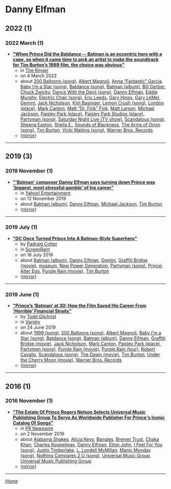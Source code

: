 # Danny Elfman

## 2022 (1)

### 2022 March (1)

 - [**"When Prince Did the Batdance -- Batman is an eccentric hero with a cape, so when it came time to pick an artist to make the soundtrack for Tim Burton’s 1989 film, the choice was obvious"**](https://www.theringer.com/movies/2022/3/4/22960026/prince-batman-soundtrack-oral-history-batdance)
    - in [The Ringer](https://www.theringer.com/)
    - on 4 March 2022
    - about [200 Balloons (song)](../../topics/song/200-balloons/index.md), [Albert Magnoli](../../topics/albert-magnoli/index.md), [Anna “Fantastic” Garcia](../../topics/anna-fantastic-garcia/index.md), [Baby I’m a Star (song)](../../topics/song/baby-i-m-a-star/index.md), [Batdance (song)](../../topics/song/batdance/index.md), [Batman (album)](../../topics/album/batman/index.md), [Bill Gerber](../../topics/bill-gerber/index.md), [Chuck Zwicky](../../topics/chuck-zwicky/index.md), [Dance With the Devil (song)](../../topics/song/dance-with-the-devil/index.md), [Danny Elfman](../../topics/danny-elfman/index.md), [Eddie Murphy](../../topics/eddie-murphy/index.md), [Electric Chair (song)](../../topics/song/electric-chair/index.md), [Eric Leeds](../../topics/eric-leeds/index.md), [Gary Hines](../../topics/gary-hines/index.md), [Gary LeMel](../../topics/gary-lemel/index.md), [Gemini](../../topics/gemini/index.md), [Jack Nicholson](../../topics/jack-nicholson/index.md), [Kim Basinger](../../topics/kim-basinger/index.md), [Lemon Crush (song)](../../topics/song/lemon-crush/index.md), [London (place)](../../topics/place/london/index.md), [Mark Canton](../../topics/mark-canton/index.md), [Matt “Dr. Fink” Fink](../../topics/matt-dr-fink-fink/index.md), [Matt Larson](../../topics/matt-larson/index.md), [Michael Jackson](../../topics/michael-jackson/index.md), [Paisley Park (place)](../../topics/place/paisley-park/index.md), [Paisley Park Studios (place)](../../topics/place/paisley-park-studios/index.md), [Partyman (song)](../../topics/song/partyman/index.md), [Saturday Night Live (TV show)](../../topics/tv-show/saturday-night-live/index.md), [Scandalous (song)](../../topics/song/scandalous/index.md), [Sheena Easton](../../topics/sheena-easton/index.md), [Sheila E.](../../topics/sheila-e/index.md), [Sounds of Blackness](../../topics/sounds-of-blackness/index.md), [The Arms of Orion (song)](../../topics/song/the-arms-of-orion/index.md), [Tim Burton](../../topics/tim-burton/index.md), [Vicki Waiting (song)](../../topics/song/vicki-waiting/index.md), [Warner Bros. Records](../../topics/warner-bros-records/index.md)
    - ([mirror](https://web.archive.org/web/*/https://www.theringer.com/movies/2022/3/4/22960026/prince-batman-soundtrack-oral-history-batdance))

----

## 2019 (3)

### 2019 November (1)

 - [**"'Batman' composer Danny Elfman says turning down Prince was 'biggest, most stressful gamble' of his career"**](https://www.yahoo.com/entertainment/batman-composer-danny-elfman-says-turning-down-prince-was-biggest-most-stressful-gamble-of-his-career-192951834.html)
    - in [Yahoo! Entertainment](https://www.yahoo.com/entertainment/)
    - on 12 November 2019
    - about [Batman (album)](../../topics/album/batman/index.md), [Danny Elfman](../../topics/danny-elfman/index.md), [Michael Jackson](../../topics/michael-jackson/index.md), [Tim Burton](../../topics/tim-burton/index.md)
    - ([mirror](https://web.archive.org/web/*/https://www.yahoo.com/entertainment/batman-composer-danny-elfman-says-turning-down-prince-was-biggest-most-stressful-gamble-of-his-career-192951834.html))

----

### 2019 July (1)

 - [**"DC Once Turned Prince Into A Batman-Style Superhero"**](https://screenrant.com/prince-comic-book-dc-alter-ego/)
    - by [Padraig Cotter](../../authors/padraig-cotter/index.md)
    - in [ScreenRant](https://screenrant.com/)
    - on 16 July 2019
    - about [Batman (album)](../../topics/album/batman/index.md), [Danny Elfman](../../topics/danny-elfman/index.md), [Gemini](../../topics/gemini/index.md), [Graffiti Bridge (movie)](../../topics/movie/graffiti-bridge/index.md), [museum](../../topics/museum/index.md), [New Power Generation](../../topics/new-power-generation/index.md), [Partyman (song)](../../topics/song/partyman/index.md), [Prince: Alter Ego](../../topics/prince-alter-ego/index.md), [Purple Rain (movie)](../../topics/movie/purple-rain/index.md), [Tim Burton](../../topics/tim-burton/index.md)
    - ([mirror](https://web.archive.org/web/*/https://screenrant.com/prince-comic-book-dc-alter-ego/))

----

### 2019 June (1)

 - [**"Prince’s ‘Batman’ at 30: How the Film Saved His Career From ‘Horrible’ Financial Straits"**](https://variety.com/2019/film/news/prince-batman-at-30-how-film-saved-his-career-1203251356/)
    - by [Todd Gilchrist](../../authors/todd-gilchrist/index.md)
    - in [Variety](https://variety.com/)
    - on 24 June 2019
    - about [1999 (song)](../../topics/song/1999/index.md), [200 Balloons (song)](../../topics/song/200-balloons/index.md), [Albert Magnoli](../../topics/albert-magnoli/index.md), [Baby I’m a Star (song)](../../topics/song/baby-i-m-a-star/index.md), [Batdance (song)](../../topics/song/batdance/index.md), [Batman (album)](../../topics/album/batman/index.md), [Danny Elfman](../../topics/danny-elfman/index.md), [Graffiti Bridge (movie)](../../topics/movie/graffiti-bridge/index.md), [Jack Nicholson](../../topics/jack-nicholson/index.md), [Mark Canton](../../topics/mark-canton/index.md), [Paisley Park (place)](../../topics/place/paisley-park/index.md), [Partyman (song)](../../topics/song/partyman/index.md), [Purple Rain (movie)](../../topics/movie/purple-rain/index.md), [Purple Rain (tour)](../../topics/tour/purple-rain/index.md), [Robert Cavallo](../../topics/robert-cavallo/index.md), [Scandalous (song)](../../topics/song/scandalous/index.md), [The Dawn (movie)](../../topics/movie/the-dawn/index.md), [Tim Burton](../../topics/tim-burton/index.md), [Under the Cherry Moon (movie)](../../topics/movie/under-the-cherry-moon/index.md), [Warner Bros. Records](../../topics/warner-bros-records/index.md)
    - ([mirror](https://web.archive.org/web/*/https://variety.com/2019/film/news/prince-batman-at-30-how-film-saved-his-career-1203251356/))

----

## 2016 (1)

### 2016 November (1)

 - [**"The Estate Of Prince Rogers Nelson Selects Universal Music Publishing Group To Serve As Worldwide Publisher For Prince's Iconic Catalog Of Songs"**](https://www.prnewswire.com/news-releases/the-estate-of-prince-rogers-nelson-selects-universal-music-publishing-group-to-serve-as-worldwide-publisher-for-princes-iconic-catalog-of-songs-300356320.html)
    - in [PR Newswire](https://www.prnewswire.com/)
    - on 2 November 2016
    - about [Alabama Shakes](../../topics/alabama-shakes/index.md), [Alicia Keys](../../topics/alicia-keys/index.md), [Bangles](../../topics/bangles/index.md), [Bremer Trust](../../topics/bremer-trust/index.md), [Chaka Khan](../../topics/chaka-khan/index.md), [Charles Koppelman](../../topics/charles-koppelman/index.md), [Danny Elfman](../../topics/danny-elfman/index.md), [Elton John](../../topics/elton-john/index.md), [I Feel For You (song)](../../topics/song/i-feel-for-you/index.md), [Justin Timberlake](../../topics/justin-timberlake/index.md), [L. Londell McMillan](../../topics/l-londell-mcmillan/index.md), [Manic Monday (song)](../../topics/song/manic-monday/index.md), [Nothing Compares 2 U (song)](../../topics/song/nothing-compares-2-u/index.md), [Universal Music Group](../../topics/universal-music-group/index.md), [Universal Music Publishing Group](../../topics/universal-music-publishing-group/index.md)
    - ([mirror](https://web.archive.org/web/*/https://www.prnewswire.com/news-releases/the-estate-of-prince-rogers-nelson-selects-universal-music-publishing-group-to-serve-as-worldwide-publisher-for-princes-iconic-catalog-of-songs-300356320.html))

----

[Home](../index.md)
